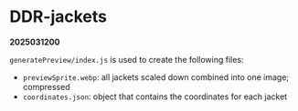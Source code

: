 # DDR-jackets
**2025031200**

`generatePreview/index.js` is used to create the following files:
- `previewSprite.webp`: all jackets scaled down combined into one image; compressed
- `coordinates.json`: object that contains the coordinates for each jacket